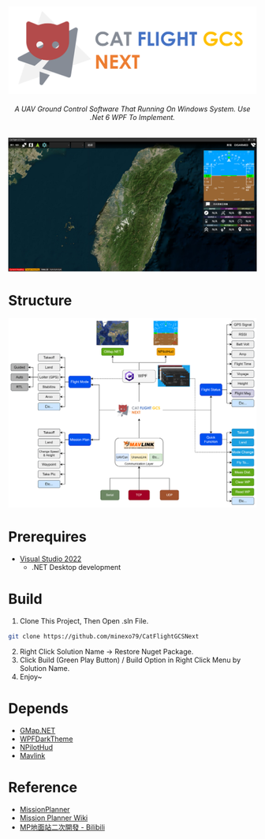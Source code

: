 <center>
    <img src="Image/banner.png" />
    <h6>A UAV Ground Control Software That Running On Windows System. Use .Net 6 WPF To Implement.</h6>
</center>

![](Image/UI.png)

# Structure
![](Image/structure.png)

# Prerequires
- [Visual Studio 2022](https://visualstudio.microsoft.com/vs/)
  - .NET Desktop development

# Build
1. Clone This Project, Then Open .sln File.
```bash
git clone https://github.com/minexo79/CatFlightGCSNext
```
2. Right Click Solution Name -> Restore Nuget Package.
3. Click Build (Green Play Button) / Build Option in Right Click Menu by Solution Name.
4. Enjoy~

# Depends
- [GMap.NET](https://github.com/judero01col/GMap.NET)
- [WPFDarkTheme](https://github.com/AngryCarrot789/WPFDarkTheme)
- [NPilotHud](https://github.com/nirex0/NPilotHud)
- [Mavlink](https://github.com/ArduPilot/pymavlink)

# Reference
- [MissionPlanner](https://github.com/ArduPilot/MissionPlanner)
- [Mission Planner Wiki](https://ardupilot.org/planner/)
- [MP地面站二次開發 - Bilibili](https://www.bilibili.com/video/BV1mg411N7mq/)